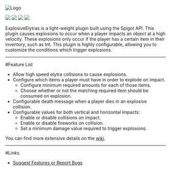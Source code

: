 ![Logo](http://i.imgur.com/PQAl7si.png)

[![](http://ci.aventiumsoftworks.com/jenkins/job/ExplosiveElytras/badge/icon)](http://ci.aventiumsoftworks.com/jenkins/job/ExplosiveElytras/) [![](https://img.shields.io/badge/license-MIT-blue.svg)](https://bitbucket.org/AventiumSoftworks/explosiveelytras/src/393f97e61735ed5fe712a9232de8bd264c1f9e01/src/com/dscalzi/explosiveelytras/resources/License.txt?at=master&fileviewer=file-view-default) ![](https://img.shields.io/badge/Spigot-1.9--1.11.2-orange.svg) ![](https://img.shields.io/badge/Java-8+-ec2025.svg)

ExplosiveElytras is a light-weight plugin built using the Spigot API. This plugin causes explosions to occur when a player impacts an object at a high velocity. These explosions only occur if the player has a certain item in their inventory, such as tnt. This plugin is highly configurable, allowing you to customize the conditions which trigger explosions.

---

#Feature List

* Allow high speed elytra collisions to cause explosions.
* Configure which items a player must have in order to explode on impact.
    * Configure minimum required amounts for each of those items.
    * Choose whether or not the matching required item should be consumed on explosion.
* Configurable death message when a player dies in an explosive collision.
* Configurable values for both vertical and horizontal impacts:
    * Enable or disable collisions on impact.
    * Enable or disable fireworks on collision.
    * Set a minimum damage value required to trigger explosions.

You can find more extensive details on the [wiki](https://bitbucket.org/AventiumSoftworks/explosiveelytras/wiki/).

---

#Links

* [Suggest Features or Report Bugs](https://bitbucket.org/AventiumSoftworks/explosiveelytras/issues)